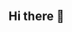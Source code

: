 ## Hi there 👋

<!--
This is a ✨ _special_ ✨ repository because its my `README` that is somehow appears on your search.

Here are some ideas to get you started:

- 🌱 I’m currently learning at NEU.
- 👯 I’m looking to collaborate so many things.
- 💬 Ask me about finance and I will tell you anything that I knew.
- 📫 How to reach me: Look around and you will see (or not)
-->

